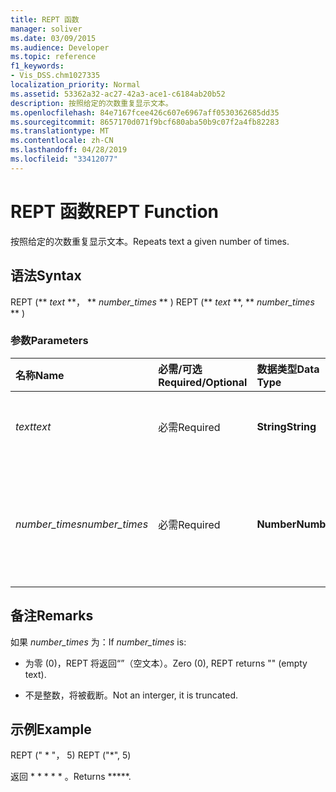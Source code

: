```yaml
---
title: REPT 函数
manager: soliver
ms.date: 03/09/2015
ms.audience: Developer
ms.topic: reference
f1_keywords:
- Vis_DSS.chm1027335
localization_priority: Normal
ms.assetid: 53362a32-ac27-42a3-ace1-c6184ab20b52
description: 按照给定的次数重复显示文本。
ms.openlocfilehash: 84e7167fcee426c607e6967aff0530362685dd35
ms.sourcegitcommit: 8657170d071f9bcf680aba50b9c07f2a4fb82283
ms.translationtype: MT
ms.contentlocale: zh-CN
ms.lasthandoff: 04/28/2019
ms.locfileid: "33412077"
---
```

# <a name="rept-function"></a><span data-ttu-id="cc188-103">REPT 函数</span><span class="sxs-lookup"><span data-stu-id="cc188-103">REPT Function</span></span>

<span data-ttu-id="cc188-104">按照给定的次数重复显示文本。</span><span class="sxs-lookup"><span data-stu-id="cc188-104">Repeats text a given number of times.</span></span> 
  
## <a name="syntax"></a><span data-ttu-id="cc188-105">语法</span><span class="sxs-lookup"><span data-stu-id="cc188-105">Syntax</span></span>

<span data-ttu-id="cc188-106">REPT (\*\* *text* \*\*， \*\* *number_times* \*\* ) </span><span class="sxs-lookup"><span data-stu-id="cc188-106">REPT (\*\* *text* \*\*, \*\* *number_times* \*\* )</span></span> 
  
### <a name="parameters"></a><span data-ttu-id="cc188-107">参数</span><span class="sxs-lookup"><span data-stu-id="cc188-107">Parameters</span></span>

|<span data-ttu-id="cc188-108">**名称**</span><span class="sxs-lookup"><span data-stu-id="cc188-108">**Name**</span></span>|<span data-ttu-id="cc188-109">**必需/可选**</span><span class="sxs-lookup"><span data-stu-id="cc188-109">**Required/Optional**</span></span>|<span data-ttu-id="cc188-110">**数据类型**</span><span class="sxs-lookup"><span data-stu-id="cc188-110">**Data Type**</span></span>|<span data-ttu-id="cc188-111">**说明**</span><span class="sxs-lookup"><span data-stu-id="cc188-111">**Description**</span></span>|
|:-----|:-----|:-----|:-----|
| <span data-ttu-id="cc188-112">_text_</span><span class="sxs-lookup"><span data-stu-id="cc188-112">_text_</span></span> <br/> |<span data-ttu-id="cc188-113">必需</span><span class="sxs-lookup"><span data-stu-id="cc188-113">Required</span></span>  <br/> |<span data-ttu-id="cc188-114">**String**</span><span class="sxs-lookup"><span data-stu-id="cc188-114">**String**</span></span> <br/> | <span data-ttu-id="cc188-115">要重复的文本。</span><span class="sxs-lookup"><span data-stu-id="cc188-115">The text you want to repeat.</span></span>  <br/> |
| <span data-ttu-id="cc188-116">_number_times_</span><span class="sxs-lookup"><span data-stu-id="cc188-116">_number_times_</span></span> <br/> |<span data-ttu-id="cc188-117">必需</span><span class="sxs-lookup"><span data-stu-id="cc188-117">Required</span></span>  <br/> |<span data-ttu-id="cc188-118">**Number**</span><span class="sxs-lookup"><span data-stu-id="cc188-118">**Number**</span></span> <br/> |<span data-ttu-id="cc188-119">指定文本重复次数的正数。</span><span class="sxs-lookup"><span data-stu-id="cc188-119">A positive number specifying the number of times to repeat text.</span></span>  <br/> |
   
## <a name="remarks"></a><span data-ttu-id="cc188-120">备注</span><span class="sxs-lookup"><span data-stu-id="cc188-120">Remarks</span></span>

<span data-ttu-id="cc188-121">如果  *number_times*  为：</span><span class="sxs-lookup"><span data-stu-id="cc188-121">If  *number_times*  is:</span></span> 
  
- <span data-ttu-id="cc188-122">为零 (0)，REPT 将返回“”（空文本）。</span><span class="sxs-lookup"><span data-stu-id="cc188-122">Zero (0), REPT returns "" (empty text).</span></span>
    
- <span data-ttu-id="cc188-123">不是整数，将被截断。</span><span class="sxs-lookup"><span data-stu-id="cc188-123">Not an interger, it is truncated.</span></span>
    
## <a name="example"></a><span data-ttu-id="cc188-124">示例</span><span class="sxs-lookup"><span data-stu-id="cc188-124">Example</span></span>

<span data-ttu-id="cc188-125">REPT (" \* "， 5) </span><span class="sxs-lookup"><span data-stu-id="cc188-125">REPT ("\*", 5)</span></span> 
  
<span data-ttu-id="cc188-126">返回 \* \* \* \* \* 。</span><span class="sxs-lookup"><span data-stu-id="cc188-126">Returns \*\*\*\*\*.</span></span> 
  

